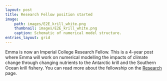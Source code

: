 ```yaml
---
layout: post
title: Research Fellow position started
image: 
    path: images/E2E_krill_white.png
    thumbnail: images/E2E_krill_white.png
    caption: Schematic of numerical model structure. 
entries_layout: grid
---
```


Emma is now an Imperial College Research Fellow. This is a 4-year post where Emma will work on numerical modelling the impacts of climate change through changing nutrients to the Antarctic krill and the Southern Ocean krill fishery. You can read more about the fellowship on the [Research](https://e-cavan.github.io/Research/) page.


